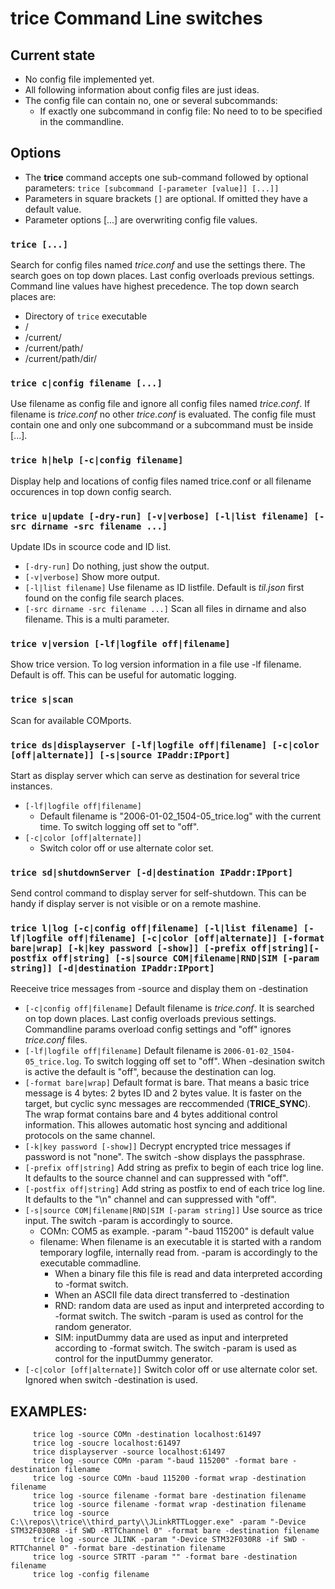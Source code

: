 
# trice Command Line switches
## Current state
- No config file implemented yet.
- All following information about config files are just ideas.
- The config file can contain no, one or several subcommands:
  - If exactly one subcommand in config file: No need to to be specified in the commandline.
## Options
- The **trice** command accepts one sub-command followed by optional parameters: `trice [subcommand [-parameter [value]] [...]]`
- Parameters in square brackets `[]` are optional. If omitted they have a default value. 
- Parameter options [...] are overwriting config file values.

### `trice [...]`
Search for config files named *trice.conf* and use the settings there. The search goes  on top down places. Last config overloads previous settings. Command line values have highest precedence. The top down search places are:
- Directory of `trice` executable
- /
- /current/
- /current/path/
- /current/path/dir/

### `trice c|config filename [...]`
Use filename as config file and ignore all config files named *trice.conf*. If filename is *trice.conf* no other *trice.conf* is evaluated. The config file must contain one and only one subcommand or a subcommand must be inside [...].

### `trice h|help [-c|config filename]`
Display help and locations of config files named trice.conf or all filename occurences in top down config search.

### `trice u|update [-dry-run] [-v|verbose] [-l|list filename] [-src dirname -src filename ...]`
Update IDs in scource code and ID list.
- `[-dry-run]` Do nothing, just show the output.
- `[-v|verbose]` Show more output.
- `[-l|list filename]` Use filename as ID listfile. Default is *til.json* first found on the config file search places.
- `[-src dirname -src filename ...]` Scan all files in dirname and also filename. This is a multi parameter.

###  `trice v|version [-lf|logfile off|filename]`
Show trice version. To log version information in a file use -lf filename. Default is off. This can be useful for automatic logging.

### `trice s|scan`
Scan for available COMports.

### `trice ds|displayserver [-lf|logfile off|filename] [-c|color [off|alternate]] [-s|source IPaddr:IPport]`
Start as display server which can serve as destination for several trice instances.
- `[-lf|logfile off|filename]`
    - Default filename is "2006-01-02_1504-05_trice.log" with the current time. To switch logging off set to "off".
- `[-c|color [off|alternate]]`
  - Switch color off or use alternate color set.

### `trice sd|shutdownServer [-d|destination IPaddr:IPport]`
Send control command to display server for self-shutdown.
This can be handy if display server is not visible or on a remote mashine.

### `trice l|log [-c|config off|filename] [-l|list filename] [-lf|logfile off|filename] [-c|color [off|alternate]] [-format bare|wrap] [-k|key password [-show]] [-prefix off|string][-postfix off|string] [-s|source COM|filename|RND|SIM [-param string]] [-d|destination IPaddr:IPport]`
Reeceive trice messages from -source and display them on -destination
- `[-c|config off|filename]` Default filename is *trice.conf*. It is searched on top down places. Last config overloads previous settings. Commandline params overload config settings and "off" ignores *trice.conf* files.
- `[-lf|logfile off|filename]` Default filename is `2006-01-02_1504-05_trice.log`. To switch logging off set to "off". When -desination switch is active the default is "off", because the destination can log.
- `[-format bare|wrap]` Default format is bare. That means a basic trice message is 4 bytes: 2 bytes ID and 2 bytes value. It is faster on the target, but cyclic sync messages are reccommended (**TRICE_SYNC**). The wrap format contains bare and 4 bytes additional control information. This allowes automatic host syncing and additional protocols on the same channel.
- `[-k|key password [-show]]` Decrypt encrypted trice messages if password is not "none". The switch -show displays the passphrase.
- `[-prefix off|string]` Add string as prefix to begin of each trice log line. It defaults to the source channel and can suppressed with "off".
- `[-postfix off|string]` Add string as postfix to end of each trice log line. It defaults to the "\n" channel and can suppressed with "off".
- `[-s|source COM|filename|RND|SIM [-param string]]` Use source as trice input. The switch -param is accordingly to source.
  - COMn: COM5 as example. -param "-baud 115200" is default value
  - filename: When filename is an executable it is started with a random temporary logfile, internally read from. -param is accordingly to the executable commadline.
    - When a binary file this file is read and data interpreted according to -format switch.
    - When an ASCII file data direct transferred to -destination
    - RND: random data are used as input and interpreted according to -format switch. The switch -param is used as control for the random generator.
    - SIM: inputDummy data are used as input and interpreted according to -format switch. The switch -param is used as control for the inputDummy generator.
- `[-c|color [off|alternate]]` Switch color off or use alternate color set. Ignored when switch -destination is used.


## EXAMPLES:
		 trice log -source COMn -destination localhost:61497
		 trice log -soucre localhost:61497
		 trice displayserver -source localhost:61497
		 trice log -source COMn -param "-baud 115200" -format bare -destination filename
		 trice log -source COMn -baud 115200 -format wrap -destination filename
		 trice log -source filename -format bare -destination filename
		 trice log -source filename -format wrap -destination filename
		 trice log -source C:\\repos\\trice\\third_party\\JLinkRTTLogger.exe" -param "-Device STM32F030R8 -if SWD -RTTChannel 0" -format bare -destination filename
		 trice log -source JLINK -param "-Device STM32F030R8 -if SWD -RTTChannel 0" -format bare -destination filename
		 trice log -source STRTT -param "" -format bare -destination filename
		 trice log -config filename
